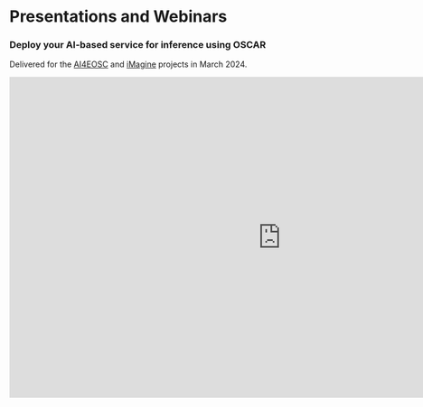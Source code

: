 # Presentations and Webinars


### Deploy your AI-based service for inference using OSCAR

Delivered for the [AI4EOSC](https://ai4eosc.eu) and [iMagine](https://imagine-ai.eu) projects in March 2024.
<iframe src="https://docs.google.com/presentation/d/1YjUY29d4QGF_rhLoWCKws0dlpzkDQKln2P0G6poAMaQ/embed?start=false&loop=false&delayms=3000" frameborder="0" width="960" height="569" allowfullscreen="true" mozallowfullscreen="true" webkitallowfullscreen="true"></iframe>





